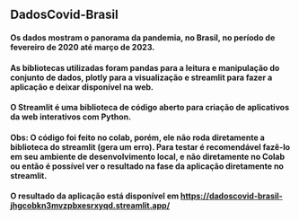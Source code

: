 ## DadosCovid-Brasil

#### Os dados mostram o panorama da pandemia, no Brasil, no período de fevereiro de 2020 até março de 2023.

#### As bibliotecas utilizadas foram pandas para a leitura e manipulação do conjunto de dados, plotly para a visualização e streamlit para fazer a aplicação e deixar disponível na web.
#### O Streamlit é uma biblioteca de código aberto para criação de aplicativos da web interativos com Python.

#### Obs: O código foi feito no colab, porém, ele não roda diretamente a biblioteca do streamlit (gera um erro). Para testar é recomendável fazê-lo em seu ambiente de desenvolvimento local, e não diretamente no Colab ou então é possível ver o resultado na fase da aplicação diretamente no streamlit.

#### O resultado da aplicação está disponível em https://dadoscovid-brasil-jhgcobkn3mvzpbxesrxyqd.streamlit.app/ 
                                      
